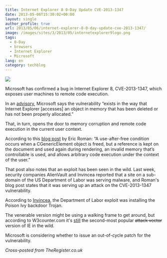 ```yaml
---
title: Internet Explorer 8 0-Day Update CVE-2013-1347
date: 2013-05-06T15:30:02+00:00
layout: single
author_profile: true
url: 2013/05/06/internet-explorer-8-0-day-update-cve-2013-1347/
image: /images/sites/3/2013/05/internetexplorer9logo.png
tags:
  - 0-Day
  - browsers
  - Internet Explorer
  - Microsoft
lang: en
category: techblog
---
```

![](/images/2013/05/internetexplorer9logo.png)

Microsoft has confirmed a bug in Internet Explorer 8, CVE-2013-1347, which exposes user machines to remote code execution.

In an [advisory](http://technet.microsoft.com/en-us/security/advisory/2847140), Microsoft says the vulnerability “exists in the way that Internet Explorer [accesses] an object in memory that has been deleted or has not been properly allocated.”

That, in turn, opens the door to memory corruption and remote code execution in the current user context.

According to this [blog post](http://eromang.zataz.com/2013/05/05/cve-2013-1347-microsoft-internet-explorer-8-vulnerability-metasploit-demo/) by Eric Roman: “A use-after-free condition occurs when a CGenericElement object is freed, but a reference is kept on the document and used again during rendering, an invalid memory that’s controllable is used, and allows arbitrary code execution under the context of the user.”

That post also notes that an exploit has been seen in the wild. Last week, security companies AlienVault and Invincea reported that a site on a sub-domain of the US Department of Labor was serving malware, and Roman's blog post states that it was serving up an attack on the CVE-2013-1347 vulnerability.

According to [Invincea](http://www.invincea.com/2013/05/part-2-us-dept-labor-watering-hole-pushing-poison-ivy-via-ie8-zero-day/), the Department of Labor exploit was installing the Poison Ivy backdoor Trojan.

The venerable version might be using a walking frame to get around, but according to W3counter.com it's [still](http://www.w3counter.com/globalstats.php?year=2013&month=04) the second-most popular ~~attack vector~~ version of IE in the wild.

Microsoft is considering whether to issue an out-of-cycle patch for the vulnerability.

_Cross-posted from TheRegister.co.uk_
